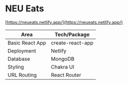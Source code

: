 # NEU Eats

[https://neueats.netlify.app/](https://neueats.netlify.app/)

| Area      | Tech/Package |
| ----------- | ----------- |
| Basic React App      | create-react-app       |
| Deployment   | Netlify        |
| Database   | MongoDB        |
| Styling   | Chakra UI        |
| URL Routing   | React Router        |
